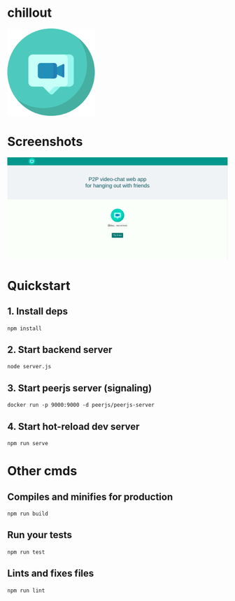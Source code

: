 # chillout

<img
  src="public/img/icon3.png"
  alt="chillout"
  width="200"
/>

# Screenshots

<kbd><img title="Homepage" src="docs/homepage.png"></kbd><br/>


# Quickstart

## 1. Install deps
  ```
  npm install
  ```
## 2. Start backend server
  ```
  node server.js
  ```
## 3. Start peerjs server (signaling)
  ```
  docker run -p 9000:9000 -d peerjs/peerjs-server
  ```
## 4. Start hot-reload dev server
  ```
  npm run serve
  ```

# Other cmds

## Compiles and minifies for production
```
npm run build
```

## Run your tests
```
npm run test
```

## Lints and fixes files
```
npm run lint
```
